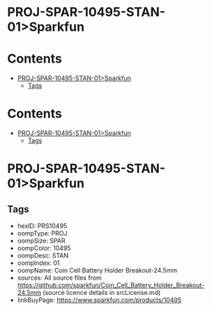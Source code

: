 
PROJ-SPAR-10495-STAN-01>Sparkfun
================================

Contents
========

* [PROJ-SPAR-10495-STAN-01>Sparkfun](#proj-spar-10495-stan-01sparkfun)
	* [Tags](#tags)

Contents
========

* [PROJ-SPAR-10495-STAN-01>Sparkfun](#proj-spar-10495-stan-01sparkfun)
	* [Tags](#tags)

# PROJ-SPAR-10495-STAN-01>Sparkfun

## Tags

- hexID: PRS10495
- oompType: PROJ
- oompSize: SPAR
- oompColor: 10495
- oompDesc: STAN
- oompIndex: 01
- oompName: Coin Cell Battery Holder Breakout-24.5mm
- sources: All source files from https://github.com/sparkfun/Coin_Cell_Battery_Holder_Breakout-24.5mm (source licence details in srcLicense.md)
- linkBuyPage: https://www.sparkfun.com/products/10495
